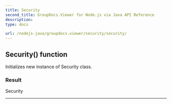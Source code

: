 ```yaml
---
title: Security
second_title: GroupDocs.Viewer for Node.js via Java API Reference
description: 
type: docs

url: /nodejs-java/groupdocs.viewer/security/security/
---
```


## Security() function

 Initializes new instance of  Security class.
 

### Result
Security


---


